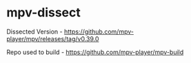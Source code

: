 # mpv-dissect

Dissected Version - <https://github.com/mpv-player/mpv/releases/tag/v0.39.0>

Repo used to build - <https://github.com/mpv-player/mpv-build>
